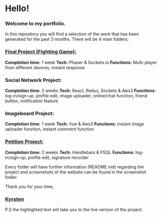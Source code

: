 # Hello!
### Welcome to my portfolio.
In this repository you will find a selection of the work that has been generated for the past 3 months.
There will be 4 main folders;

### [Final Project (Fighting Game):](http://super-spiced-brothers.herokuapp.com/)
**Completion time:** 1 week
**Tech:** Phaser & Sockets.io
**Functions:** Multi-player from different devices, instant response

### Social Network Project:
**Completion time:** 2 weeks
**Tech:** React, Redux, Sockets & Aws3
**Functions:** log-in/sign-up, profile edit, image uploader, online/chat function, friend button, notification
feature

### Imageboard Project:
**Completion time:** 1 week
**Tech:** Vue & Aws3
**Functions:** instant image uploader function, instant comment function

### [Petition Project:](https://spiced-sesame.herokuapp.com)
**Completion time:** 2 weeks
**Tech:** Handlebars & PSQL
**Functions:** log-in/sign-up, profile edit, signature recorder

Every folder will have further information (README.md) regarding the project and screenshots of the website can be found in the screenshot folder.

Thank you for your time,
### [Kyrsten](https://kgrim.github.io/kyrstengrima)

P.S the highlighted text will take you to the live version of the project.

